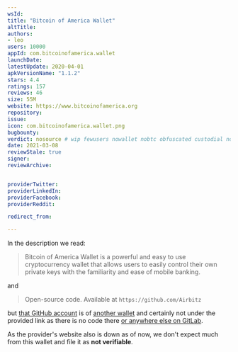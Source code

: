 ```yaml
---
wsId: 
title: "Bitcoin of America Wallet"
altTitle: 
authors:
- leo
users: 10000
appId: com.bitcoinofamerica.wallet
launchDate: 
latestUpdate: 2020-04-01
apkVersionName: "1.1.2"
stars: 4.4
ratings: 157
reviews: 46
size: 55M
website: https://www.bitcoinofamerica.org
repository: 
issue: 
icon: com.bitcoinofamerica.wallet.png
bugbounty: 
verdict: nosource # wip fewusers nowallet nobtc obfuscated custodial nosource nonverifiable reproducible bounty defunct
date: 2021-03-08
reviewStale: true
signer: 
reviewArchive:


providerTwitter: 
providerLinkedIn: 
providerFacebook: 
providerReddit: 

redirect_from:

---
```



In the description we read:

> Bitcoin of America Wallet is a powerful and easy to use cryptocurrency wallet
  that allows users to easily control their own private keys with the
  familiarity and ease of mobile banking.

and

> Open-source code. Available at `https://github.com/Airbitz`

but [that GitHub account](https://github.com/Airbitz) is of
[another wallet](/android/com.airbitz/) and certainly not under the provided
link as there is no code there
[or anywhere else on GitLab](https://github.com/search?q=com.bitcoinofamerica.wallet).

As the provider's website also is down as of now, we don't expect much from this
wallet and file it as **not verifiable**.
